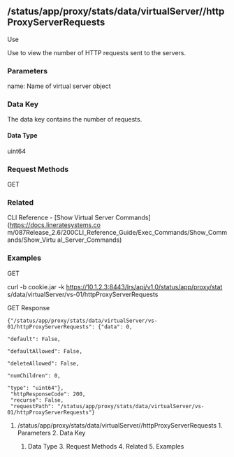 ## /status/app/proxy/stats/data/virtualServer/<name>/httpProxyServerRequests

Use

Use to view the number of HTTP requests sent to the servers.

### Parameters

name: Name of virtual server object

### Data Key

The data key contains the number of requests.

#### Data Type

uint64

### Request Methods

GET

### Related

CLI Reference - [Show Virtual Server Commands](https://docs.lineratesystems.co
m/087Release_2.6/200CLI_Reference_Guide/Exec_Commands/Show_Commands/Show_Virtu
al_Server_Commands)

### Examples

GET

curl -b cookie.jar -k https://10.1.2.3:8443/lrs/api/v1.0/status/app/proxy/stat
s/data/virtualServer/vs-01/httpProxyServerRequests

GET Response

    
    
    {"/status/app/proxy/stats/data/virtualServer/vs-01/httpProxyServerRequests": {"data": 0,
                                                                                "default": False,
                                                                                "defaultAllowed": False,
                                                                                "deleteAllowed": False,
                                                                                "numChildren": 0,
                                                                                "type": "uint64"},
     "httpResponseCode": 200,
     "recurse": False,
     "requestPath": "/status/app/proxy/stats/data/virtualServer/vs-01/httpProxyServerRequests"}
    

  1. /status/app/proxy/stats/data/virtualServer/<name>/httpProxyServerRequests
    1. Parameters
    2. Data Key
      1. Data Type
    3. Request Methods
    4. Related
    5. Examples

